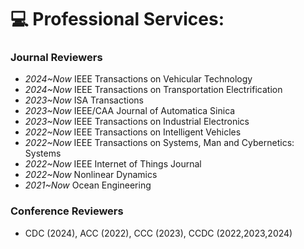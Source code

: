 # 💻 Professional Services:
### Journal Reviewers
- *2024~Now* IEEE Transactions on Vehicular Technology
- *2024~Now* IEEE Transactions on Transportation Electrification
- *2023~Now* ISA Transactions
- *2023~Now* IEEE/CAA Journal of Automatica Sinica
- *2023~Now* IEEE Transactions on Industrial Electronics
- *2022~Now* IEEE Transactions on Intelligent Vehicles
- *2022~Now* IEEE Transactions on Systems, Man and Cybernetics: Systems
- *2022~Now* IEEE Internet of Things Journal
- *2022~Now* Nonlinear Dynamics
- *2021~Now* Ocean Engineering

### Conference Reviewers
- CDC (2024), ACC (2022), CCC (2023), CCDC (2022,2023,2024)
